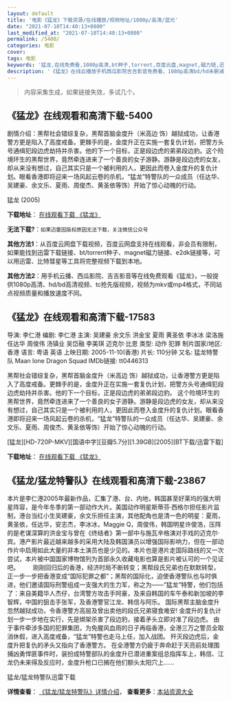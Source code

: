 ```yaml
---
layout: default
title: '电影《猛龙》下载资源/在线播放/视频地址/1080p/高清/蓝光'
date: "2021-07-10T14:40:13+0800"
last_modified_at: "2021-07-10T14:40:13+0800"
permalink: /5400/
categories: 电影
cover:
tags: 电影
keywords: '猛龙,在线免费看,1080p高清,bt种子,torrent,百度云盘,magnet,磁力链,迅雷下载资源'
description: '《猛龙》在线云播放手机西瓜影院吉吉影音免费看，1080p高清bd/hd未删减完整版和tc抢先枪版，mkv/mp4格式，附带bt/torrent种子、magnet/磁力链、百度云盘、网盘资源迅雷下载链接'
---
```


>内容采集生成，如果链接失效，多试几个。


## 《猛龙》在线观看和高清下载-5400

剧情介绍：黑帮社会错综复杂，黑帮首脑金度升（米高边 饰）越狱成功，让香港警方更是陷入了高度戒备。更棘手的是，金度升正在实施一套复仇计划，把警方头号通缉犯段边虎劫持并杀害。他的下一个目标，正是段边虎的弟弟段边豹。这个险境环生的黑帮世界，竟然牵连进来了一个善良的女子游静。游静是段边虎的女友，却从来没有想过，自己其实只是一个被利用的人，更因此而卷入金度升的复仇计划。眼看香港即将迎来一场风起云卷的杀机，“猛龙”特警队的一众成员（任达华、吴建豪、余文乐、夏雨、周俊杰、黄圣依等饰）开始了惊心动魄的行动。


猛龙 (2005)

**下载地址**： [在线观看下载 《猛龙》](https://www.btbtdy.me/btdy/dy16301.html) 


**无法下载?**：`如果迅雷因版权原因无法下载，关注微信公众号 `

**其他方法1**：从百度云网盘下载视频，百度云网盘支持在线观看，非会员有限制，如果能找到迅雷下载链接、bt/torrent种子、magnet磁力链接、e2dk链接等，可以用迅雷、比特彗星等工具将完整视频下载到本地。

**其他方法2**：用手机云播、西瓜影院、吉吉影音等在线免费观看《猛龙》，一般提供1080p高清、hd/bd高清视频、tc抢先版视频，视频为mkv或mp4格式，不同站点视频质量和播放速度不同。


## 《猛龙》在线观看和高清下载-17583

导演: 李仁港 编剧: 李仁港 主演: 吴建豪 余文乐 洪金宝 夏雨 黄圣依 李冰冰 梁洛施 任达华 周俊伟 汤镇业 吴岱融 李美琪 迈克尔·比恩 类型: 动作 犯罪 制片国家/地区: 香港 语言: 粤语 英语 上映日期: 2005-11-10(香港) 片长: 110分钟 又名: 猛龙特警队 Maan lone Dragon Squad IMDb链接: tt0446313

黑帮社会错综复杂，黑帮首脑金度升（米高边 饰）越狱成功，让香港警方更是陷入了高度戒备。更棘手的是，金度升正在实施一套复仇计划，把警方头号通缉犯段边虎劫持并杀害。他的下一个目标，正是段边虎的弟弟段边豹。 这个险境环生的黑帮世界，竟然牵连进来了一个善良的女子游静。游静是段边虎的女友，却从来没有想过，自己其实只是一个被利用的人，更因此而卷入金度升的复仇计划。眼看香港即将迎来一场风起云卷的杀机，“猛龙”特警队的一众成员（任达华、吴建豪、余文乐、夏雨、周俊杰、黄圣依等饰）开始了惊心动魄的行动。


[猛龙][HD-720P-MKV][国语中字][豆瓣5.7分][1.39GB][2005][BT下载/迅雷下载]

**下载地址**： [在线观看下载 《猛龙》](https://www.btdx8.com/torrent/ml_2005.html) 


## 《猛龙/猛龙特警队》在线观看和高清下载-23867

本片是李仁港2005年最新作品，汇集了港、台、内地，韩国甚至好莱坞的强大明星阵容，是今年冬季的第一部动作大片。美国动作明星斯蒂芬·西格尔担任影片监制，港台当红小生吴建豪，余文乐担任主演，其他配角也是清一色的明星：夏雨，黄圣依，任达华，安志杰，李冰冰，Maggie Q，周俊伟，韩国明星许俊浩，压阵的是老谋深算的洪金宝与曾在《终结者》第一部中与施瓦辛格演对手戏的迈克尔&middot;宾。港产影片最近越来越多的采用大陆及韩国演员以增强国际影响力，但在一部动作片中启用如此大量的非本土演员也是少见的。本片也是港片走国际路线的又一次尝试，本片被中国国家博物馆列为首部永久收藏电影也算是影片被认可的一个见证吧。 　　刚刚回归后的香港，经济时局不断转变；黑帮段氏兄弟也在默默转型，正一步一步把香港变成“国际犯罪之都”；黑帮的国际化，迫使香港警队也与时俱进，他们邀请国际刑警组成一支强大的生力军，称之为&mdash;—“猛龙”特警，他们包括了：来自美籍华人杰仔，台湾警方攻击手阿豪，及来自韩国的车午泰和新加坡的李智辉，中国的狙击手张军，及香港警官江龙、韩信与阿乐。 国际黑帮主脑金度升忽然越狱成功，令香港警方高层及曾出卖他的段氏兄弟寝食难安! 金度升的复仇计划一步一步地在实行，先是绑架杀害了段边豹，接着矛头立即对准了段边虎。 由于事件牵涉多国的犯罪集团，为免腥风血雨的日子再临香港，全港三万之警员全取消休假，进入高度戒备，&ldquo;猛龙”特警也走马上任，加入战团。 歼灭段边虎后，金度升把复仇的矛头又指向了香港警方。 在全港警方仍疲于奔命赶于天亮前处理围捕凶勇悍匪事件时，装扮成特警部队的金度升已潜进重案组总指挥车上，韩信、江龙仍未来得及反应时，金度升枪口已搁在他们额头太阳穴上……


猛龙/猛龙特警队迅雷下载

**详情查看**： [《猛龙/猛龙特警队》详情介绍](/movie/23867/)， **查看更多**：[本站资源大全](/movie/t/all/)


